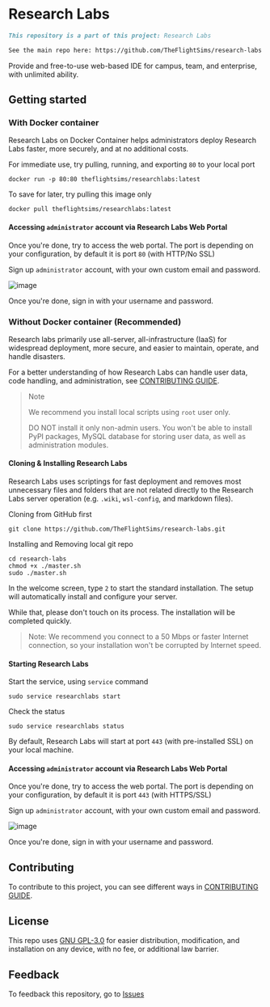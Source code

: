 # Research Labs

```markdown
This repository is a part of this project: Research Labs

See the main repo here: https://github.com/TheFlightSims/research-labs 
```

Provide and free-to-use web-based IDE for campus, team, and enterprise, with unlimited ability.

## Getting started

### With Docker container

Research Labs on Docker Container helps administrators deploy Research Labs faster, more securely, and at no additional costs.

For immediate use, try pulling, running, and exporting `80` to your local port

```shell
docker run -p 80:80 theflightsims/researchlabs:latest
```

To save for later, try pulling this image only

```shell
docker pull theflightsims/researchlabs:latest
```

#### Accessing `administrator` account via Research Labs Web Portal

Once you're done, try to access the web portal. The port is depending on your configuration, by default it is port `80` (with HTTP/No SSL)

Sign up `administrator` account, with your own custom email and password.

![image](https://github.com/TheFlightSims/research-labs/assets/115929530/f40b2720-847d-40c9-b456-e76081fb93aa)

Once you're done, sign in with your username and password.

### Without Docker container (Recommended)

Research labs primarily use all-server, all-infrastructure (IaaS) for widespread deployment, more secure, and easier to maintain, operate, and handle disasters.

For a better understanding of how Research Labs can handle user data, code handling, and administration, see [CONTRIBUTING GUIDE](https://github.com/TheFlightSims/research-labs/blob/main/CONTRIBUTING.md).

> Note
>
> We recommend you install local scripts using `root` user only.
>
> DO NOT install it only non-admin users. You won't be able to install PyPI packages, MySQL database for storing user data, as well as administration modules.

#### Cloning & Installing Research Labs

Research Labs uses scriptings for fast deployment and removes most unnecessary files and folders that are not related directly to the Research Labs server operation (e.g. `.wiki`, `wsl-config`, and markdown files).

Cloning from GitHub first

```shell
git clone https://github.com/TheFlightSims/research-labs.git
```

Installing and Removing local git repo

```shell
cd research-labs
chmod +x ./master.sh
sudo ./master.sh
```

In the welcome screen, type `2` to start the standard installation. The setup will automatically install and configure your server.

While that, please don't touch on its process. The installation will be completed quickly.

> Note: We recommend you connect to a 50 Mbps or faster Internet connection, so your installation won't be corrupted by Internet speed.

#### Starting Research Labs

Start the service, using `service` command

```shell
sudo service researchlabs start 
```

Check the status

```shell
sudo service researchlabs status
```

By default, Research Labs will start at port `443` (with pre-installed SSL) on your local machine.

#### Accessing `administrator` account via Research Labs Web Portal

Once you're done, try to access the web portal. The port is depending on your configuration, by default it is port `443` (with HTTPS/SSL)

Sign up `administrator` account, with your own custom email and password.

![image](https://github.com/TheFlightSims/research-labs/assets/115929530/f40b2720-847d-40c9-b456-e76081fb93aa)

Once you're done, sign in with your username and password.

## Contributing

To contribute to this project, you can see different ways in [CONTRIBUTING GUIDE](https://github.com/TheFlightSims/research-labs/blob/main/CONTRIBUTING.md).

## License

This repo uses [GNU GPL-3.0](https://github.com/TheFlightSims/research-labs/blob/main/LICENSE) for easier distribution, modification, and installation on any device, with no fee, or additional law barrier.

## Feedback

To feedback this repository, go to [Issues](https://github.com/TheFlightSims/research-labs/blob/main/issues)

